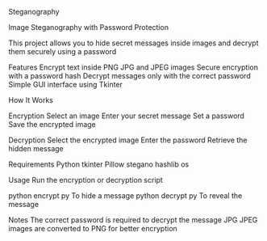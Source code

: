 Steganography

Image Steganography with Password Protection

This project allows you to hide secret messages inside images and decrypt them securely using a password

Features Encrypt text inside PNG JPG and JPEG images Secure encryption with a password hash Decrypt messages only with the correct password Simple GUI interface using Tkinter

How It Works

Encryption Select an image Enter your secret message Set a password Save the encrypted image

Decryption Select the encrypted image Enter the password Retrieve the hidden message

Requirements Python tkinter Pillow stegano hashlib os

Usage Run the encryption or decryption script

python encrypt py To hide a message python decrypt py To reveal the message

Notes The correct password is required to decrypt the message JPG JPEG images are converted to PNG for better encryption
